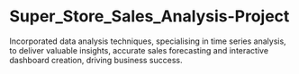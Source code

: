 # Super_Store_Sales_Analysis-Project
Incorporated data analysis techniques, specialising in time series analysis, to deliver valuable insights, accurate sales forecasting and interactive dashboard creation, driving business success.
